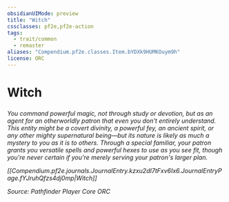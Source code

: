 ```yaml
---
obsidianUIMode: preview
title: "Witch"
cssclasses: pf2e,pf2e-action
tags:
  - trait/common
  - remaster
aliases: "Compendium.pf2e.classes.Item.bYDXk9HUMKOuym9h"
license: ORC
---
```

# Witch

### 






_You command powerful magic, not through study or devotion, but as an agent for an otherworldly patron that even you don't entirely understand. This entity might be a covert divinity, a powerful fey, an ancient spirit, or any other mighty supernatural being—but its nature is likely as much a mystery to you as it is to others. Through a special familiar, your patron grants you versatile spells and powerful hexes to use as you see fit, though you're never certain if you're merely serving your patron's larger plan._

_[[Compendium.pf2e.journals.JournalEntry.kzxu2dI7tFxv6Ix6.JournalEntryPage.fYJruhQfzs4dj0mp|Witch]]_

*Source: Pathfinder Player Core*
*ORC*